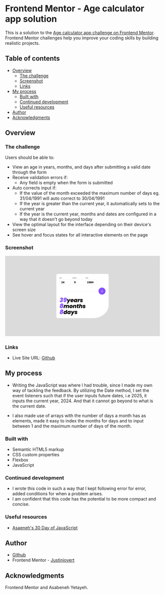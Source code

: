 # Frontend Mentor - Age calculator app solution

This is a solution to the [Age calculator app challenge on Frontend Mentor](https://www.frontendmentor.io/challenges/age-calculator-app-dF9DFFpj-Q). Frontend Mentor challenges help you improve your coding skills by building realistic projects. 

## Table of contents

- [Overview](#overview)
  - [The challenge](#the-challenge)
  - [Screenshot](#screenshot)
  - [Links](#links)
- [My process](#my-process)
  - [Built with](#built-with)
  - [Continued development](#continued-development)
  - [Useful resources](#useful-resources)
- [Author](#author)
- [Acknowledgments](#acknowledgments)


## Overview

### The challenge

Users should be able to:

- View an age in years, months, and days after submitting a valid date through the form
- Receive validation errors if:
  - Any field is empty when the form is submitted
- Auto corrects input if: 
  - If the value of the month exceeded the maximum number of days eg. 31/04/1991 will auto correct to 30/04/1991
  - If the year is greater than the current year, it automatically sets to the current year
  - If the year is the current year, months and dates are configured in a way that it doesn't go beyond today
- View the optimal layout for the interface depending on their device's screen size
- See hover and focus states for all interactive elements on the page

### Screenshot

![Screenshot](./design/screenshot-desktop.png)

### Links

- Live Site URL: [Github](https://justinjovert.github.io/Age-calculator-app)

## My process

- Writing the JavaScript was where I had trouble, since I made my own way of tackling the feedback. By utilizing the Date method, I set the event listeners such that if the user inputs future dates, i.e 2025, it inputs the current year, 2024. And that it cannot go beyond to what is the current date.

- I also made use of arrays with the number of days a month has as elements, made it easy to index the months for days and to input between 1 and the maximum number of days of the month.
 

### Built with

- Semantic HTML5 markup
- CSS custom properties
- Flexbox
- JavaScript



### Continued development

- I wrote this code in such a way that I kept following error for error, added conditions for when a problem arises.
- I am confident that this code has the potential to be more compact and concise. 



### Useful resources

- [Asaeneh's 30 Day of JavaScript](https://github.com/Asabeneh/30-Days-Of-JavaScript)

## Author

- [Github](https://github.com/Justinjovert/)
- Frontend Mentor - [Justinjovert](https://www.frontendmentor.io/profile/Justinjovert)

## Acknowledgments

Frontend Mentor and Asabeneh Yetayeh.